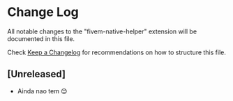 # Change Log

All notable changes to the "fivem-native-helper" extension will be documented in this file.

Check [Keep a Changelog](http://keepachangelog.com/) for recommendations on how to structure this file.

## [Unreleased]

- Ainda nao tem 😊